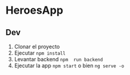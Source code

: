 # HeroesApp

##  Dev

1.  Clonar  el proyecto
2.  Ejecutar  ```npm install```
3.  Levantar backend  ```npm  run backend```
4.  Ejecutar la app ```npm start``` o bien ```ng serve -o```
